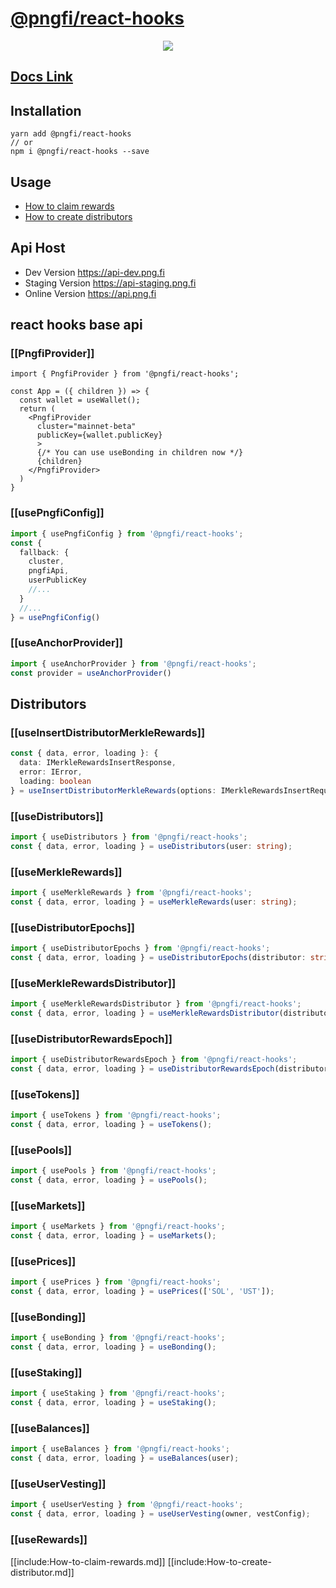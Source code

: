 # [@pngfi/react-hooks](https://npmjs.com/package/@pngfi/react-hooks)

<div align="center">
  <a href="https://www.npmjs.com/package/@pngfi/react-hooks">
    <img src="https://img.shields.io/npm/v/@pngfi/react-hooks.svg?style=flat-square">
  </a>
</div>

## [Docs Link](https://react-hooks-kappa.vercel.app/)

## Installation

```
yarn add @pngfi/react-hooks
// or
npm i @pngfi/react-hooks --save
```

## Usage

- [How to claim rewards](#how-to-claim-rewards)
- [How to create distributors](#how-to-create-distributors)

## Api Host

- Dev Version https://api-dev.png.fi
- Staging Version https://api-staging.png.fi
- Online Version https://api.png.fi

## react hooks base api

### [[PngfiProvider]]

```tsx
import { PngfiProvider } from '@pngfi/react-hooks';

const App = ({ children }) => {
  const wallet = useWallet();
  return (
    <PngfiProvider
      cluster="mainnet-beta"
      publicKey={wallet.publicKey}
      >
      {/* You can use useBonding in children now */}
      {children}
    </PngfiProvider>
  )
}
```

### [[usePngfiConfig]]

```ts
import { usePngfiConfig } from '@pngfi/react-hooks';
const {
  fallback: {
    cluster,
    pngfiApi,
    userPublicKey
    //...
  }
  //...
} = usePngfiConfig()
```

### [[useAnchorProvider]]

```ts
import { useAnchorProvider } from '@pngfi/react-hooks';
const provider = useAnchorProvider()
```

## Distributors

### [[useInsertDistributorMerkleRewards]]

```ts
const { data, error, loading }: {
  data: IMerkleRewardsInsertResponse,
  error: IError,
  loading: boolean
} = useInsertDistributorMerkleRewards(options: IMerkleRewardsInsertRequest);
```

### [[useDistributors]]

```ts
import { useDistributors } from '@pngfi/react-hooks';
const { data, error, loading } = useDistributors(user: string);
```

### [[useMerkleRewards]]

```ts
import { useMerkleRewards } from '@pngfi/react-hooks';
const { data, error, loading } = useMerkleRewards(user: string);
```

### [[useDistributorEpochs]]

```ts
import { useDistributorEpochs } from '@pngfi/react-hooks';
const { data, error, loading } = useDistributorEpochs(distributor: string);
```


### [[useMerkleRewardsDistributor]]

```ts
import { useMerkleRewardsDistributor } from '@pngfi/react-hooks';
const { data, error, loading } = useMerkleRewardsDistributor(distributor: string);
```

### [[useDistributorRewardsEpoch]]

```ts
import { useDistributorRewardsEpoch } from '@pngfi/react-hooks';
const { data, error, loading } = useDistributorRewardsEpoch(distributor: string, epoch: string);
```

### [[useTokens]]

```ts
import { useTokens } from '@pngfi/react-hooks';
const { data, error, loading } = useTokens();
```

### [[usePools]]

```ts
import { usePools } from '@pngfi/react-hooks';
const { data, error, loading } = usePools();
```

### [[useMarkets]]

```ts
import { useMarkets } from '@pngfi/react-hooks';
const { data, error, loading } = useMarkets();
```

### [[usePrices]]

```ts
import { usePrices } from '@pngfi/react-hooks';
const { data, error, loading } = usePrices(['SOL', 'UST']);
```
### [[useBonding]]

```ts
import { useBonding } from '@pngfi/react-hooks';
const { data, error, loading } = useBonding();
```

### [[useStaking]]

```ts
import { useStaking } from '@pngfi/react-hooks';
const { data, error, loading } = useStaking();
```

### [[useBalances]]

```ts
import { useBalances } from '@pngfi/react-hooks';
const { data, error, loading } = useBalances(user);
```

### [[useUserVesting]]

```ts
import { useUserVesting } from '@pngfi/react-hooks';
const { data, error, loading } = useUserVesting(owner, vestConfig);
```

### [[useRewards]]

[[include:How-to-claim-rewards.md]]
[[include:How-to-create-distributor.md]]

